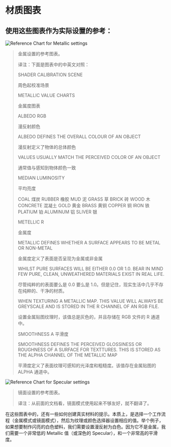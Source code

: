 <!-- > [Material charts](http://docs.unity3d.com/Manual/StandardShaderMaterialCharts.html) -->

<!-- Unity Manual > Graphics > Graphics Overview > Materials, Shaders & Textures > Standard Shader > Material charts -->

<!-- # Material charts -->
# 材质图表

<!-- ## Use these charts as reference for realistic settings: -->
## 使用这些图表作为实际设置的参考：

![Reference Chart for Metallic settings](http://docs.unity3d.com/uploads/Main/StandardShaderCalibrationChartMetallic.png)
<!-- > Reference Chart for Metallic settings -->
> 金属设置的参考图表。
>
> 译注：下面是图表中的中英文对照：
> 
> SHADER CALIBRATION SCENE
> 
> 周色起校准场景
> 
> METALLIC VALUE CHARTS
> 
> 金属度图表
> 
> ALBEDO RGB
> 
> 漫反射颜色
> 
> ALBEDO DEFINES THE OVERALL COLOUR OF AN OBJECT
> 
> 漫反射定义了物体的总体颜色
> 
> VALUES USUALLY MATCH THE PERCEIVED COLOR OF AN OBJECT
> 
> 通常值与感知到物体颜色一致
> 
> MEDIAN LUMINOSITY
> 
> 平均亮度
> 
> COAL     煤炭
> RUBBER   橡胶
> MUD      泥
> GRASS    草
> BRICK    砖
> WOOD     木
> CONCRETE 混凝土
> GOLD     黄金
> BRASS    黄铜
> COPPER   铜
> IRON     铁
> PLATIUM  铂
> ALUMINUM 铝
> SLIVER   银
> 
> METELLIC R 
> 
> 金属度
> 
> METALLIC DEFINES WHETHER A SURFACE APPEARS TO BE METAL OR NON-METAL
> 
> 金属度定义了表面是否呈现为金属或非金属
> 
> WHILST PURE SURFACES WILL BE EITHER 0.0 OR 1.0. BEAR IN MIND FEW PURE, CLEAN, UNWEATHERED MATERIALS EXIST IN REAL LIFE.
> 
> 尽管纯粹的的表面要么是 0.0 要么是 1.0。但是记住，现实生活中几乎不存在纯粹的、干净的材质。
> 
> WHEN TEXTURING A METALLIC MAP. THIS VALUE WILL ALWAYS BE GREYSCALE AND IS STORED IN THE R CHANNEL OF AN RGB FILE.
> 
> 设置金属贴图纹理时，该值总是灰色的，并且存储在 RGB 文件的 R 通道中。
> 
> SMOOTHNESS A
> 平滑度
> 
> SMOOTHNESS DEFINES THE PERCEIVED GLOSSINESS OR ROUGHNESS OF A SURFACE FOR TEXTTURES. THIS IS STORED AS THE ALPHA CHANNEL OF THE METALLIC MAP
> 
> 平滑度定义了表面纹理可感知的光泽度和粗糙度。该值存在金属贴图的 ALPHA 通道中。

![Reference Chart for Specular settings](http://docs.unity3d.com/uploads/Main/StandardShaderCalibrationChartSpecular.png)
<!-- > Reference Chart for Specular settings -->
> 镜面设置的参考图表。
> 
> 译注：从前面的文档看，镜面模式使用起来不够友好，就不翻译了。

<!-- There are also hints on how to make realistic materials in these charts. In essence it is about choosing a workflow (default or metallic) and obtaining relevant values for your maps or colour pickers. For instance, if we wanted to make shiny white plastic, we would want a white Albedo. Since it is not a metal we would want a dark Specular (or a very low Metallic value) and finally a very high Smoothness. -->
在这些图表中的，还有一些如何创建真实材料的提示。本质上，是选择一个工作流程（金属模式或镜面模式），然后为纹理或颜色选择器设置相应的值。举个例子，如果想要制作闪亮的白色塑料，我们需要设置漫反射为白色。因为它不是金属，我们需要一个非常低的 Metallic 值（或深色的 Specular），和一个非常高的平滑度。